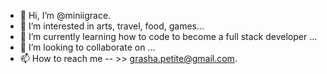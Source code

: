 - 👋 Hi, I’m @miniigrace.
- 👀 I’m interested in arts, travel, food, games...
- 🌱 I’m currently learning how to code to become a full stack developer ...
- 💞️ I’m looking to collaborate on ...
- 📫 How to reach me  -- >> grasha.petite@gmail.com.

<!---
miniigrace/miniigrace is a ✨ special ✨ repository because its `README.md` (this file) appears on your GitHub profile.
You can click the Preview link to take a look at your changes.
--->
